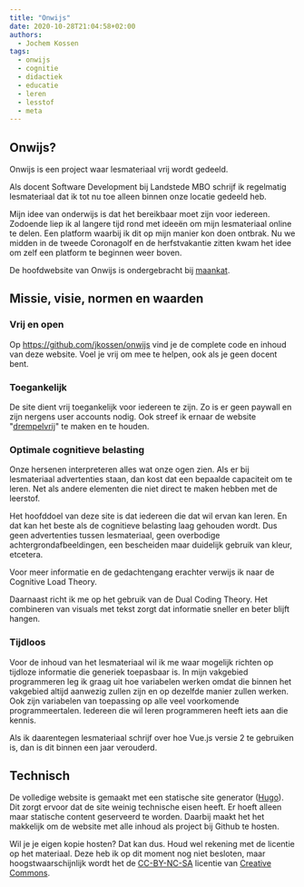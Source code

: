 ```yaml
---
title: "Onwijs"
date: 2020-10-28T21:04:58+02:00
authors:
  - Jochem Kossen
tags:
  - onwijs
  - cognitie
  - didactiek
  - educatie
  - leren
  - lesstof
  - meta
---
```


## Onwijs?
Onwijs is een project waar lesmateriaal vrij wordt gedeeld.

Als docent Software Development bij Landstede MBO schrijf ik
regelmatig lesmateriaal dat ik tot nu toe alleen binnen onze locatie
gedeeld heb.

Mijn idee van onderwijs is dat het bereikbaar moet zijn voor
iedereen. Zodoende liep ik al langere tijd rond met ideeën om mijn
lesmateriaal online te delen. Een platform waarbij ik dit op mijn
manier kon doen ontbrak. Nu we midden in de tweede Coronagolf en de
herfstvakantie zitten kwam het idee om zelf een platform te beginnen
weer boven.

De hoofdwebsite van Onwijs is ondergebracht bij [maankat](/).

## Missie, visie, normen en waarden

### Vrij en open
Op https://github.com/jkossen/onwijs vind je de complete code en inhoud
van deze website. Voel je vrij om mee te helpen, ook als je geen docent
bent. 

### Toegankelijk
De site dient vrij toegankelijk voor iedereen te zijn. Zo is er geen
paywall en zijn nergens user accounts nodig. Ook streef ik ernaar de
website "[drempelvrij](https://www.drempelvrij.nl/)" te maken en te houden.

### Optimale cognitieve belasting
Onze hersenen interpreteren alles wat onze ogen zien. Als er bij
lesmateriaal advertenties staan, dan kost dat een bepaalde capaciteit
om te leren. Net als andere elementen die niet direct te maken hebben
met de leerstof.

Het hoofddoel van deze site is dat iedereen die dat wil ervan kan leren. En dat
kan het beste als de cognitieve belasting laag gehouden wordt. Dus geen
advertenties tussen lesmateriaal, geen overbodige achtergrondafbeeldingen, een
bescheiden maar duidelijk gebruik van kleur, etcetera.

Voor meer informatie en de gedachtengang erachter verwijs ik naar de Cognitive
Load Theory.

Daarnaast richt ik me op het gebruik van de Dual Coding Theory. Het combineren
van visuals met tekst zorgt dat informatie sneller en beter blijft hangen.

### Tijdloos
Voor de inhoud van het lesmateriaal wil ik me waar mogelijk richten op
tijdloze informatie die generiek toepasbaar is. In mijn vakgebied
programmeren leg ik graag uit hoe variabelen werken omdat die binnen
het vakgebied altijd aanwezig zullen zijn en op dezelfde manier zullen
werken. Ook zijn variabelen van toepassing op alle veel voorkomende
programmeertalen. Iedereen die wil leren programmeren heeft iets aan
die kennis.

Als ik daarentegen lesmateriaal schrijf over hoe Vue.js versie 2 te
gebruiken is, dan is dit binnen een jaar verouderd.

## Technisch
De volledige website is gemaakt met een statische site generator
([Hugo](https://gohugo.io/)). Dit zorgt ervoor dat de site weinig technische
eisen heeft. Er hoeft alleen maar statische content geserveerd te worden.
Daarbij maakt het het makkelijk om de website met alle inhoud als project bij
Github te hosten.

Wil je je eigen kopie hosten? Dat kan dus. Houd wel rekening met de
licentie op het materiaal. Deze heb ik op dit moment nog niet
besloten, maar hoogstwaarschijnlijk wordt het de [CC-BY-NC-SA](https://creativecommons.org/licenses/by-nc-sa/3.0/nl/) licentie
van [Creative Commons](https://creativecommons.org).
